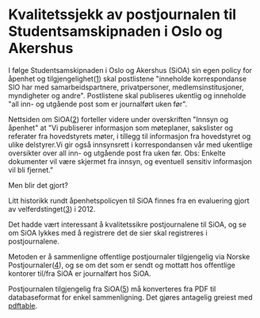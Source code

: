 Kvalitetssjekk av postjournalen til Studentsamskipnaden i Oslo og Akershus
==========================================================================

I følge Studentsamskipnaden i Oslo og Akershus (SiOA) sin egen policy
for åpenhet og tilgjengelighet([1]) skal postlistene "inneholde
korrespondanse SIO har med samarbeidspartnere, privatpersoner,
medlemsinstitusjoner, myndigheter og andre".  Postlistene skal
publiseres ukentlig og inneholde "all inn- og utgående post som er
journalført uken før".

Nettsiden om SiOA([2]) forteller videre under overskriften "Innsyn og
åpenhet" at "Vi publiserer informasjon som møteplaner, sakslister og
referater fra hovedstyrets møter, i tillegg til informasjon fra
hovedstyret og ulike delstyrer.Vi gir også innsynsrett i
korrespondansen vår med ukentlige oversikter over all inn- og utgående
post fra uken før.  Obs: Enkelte dokumenter vil være skjermet fra
innsyn, og eventuell sensitiv informasjon vil bli fjernet."

Men blir det gjort?

Litt historikk rundt åpenhetspolicyen til SiOA finnes fra en
evaluering gjort av velferdstinget([3]) i 2012.

 [1]: http://webhttp.sio.no/files/info/files/postlister/Apenhetspolicy_SiO_web.pdf "Policy for åpenhet og tilgjengelighet"
 [2]: https://www.sio.no/snarveier/om-sio "Om SiO"
 [3]: http://www.studentvelferd.no/dokumenter/2012/04/Vedlegg-til-evaluering-av-SiOs-%25C3%25A5penthetspolicy.pdf "Vedlegg til Evaluering av SiOs åpenhetspolicy"

Det hadde vært interessant å kvalitetssikre postjournalene til SiOA,
og se om SiOA lykkes med å registrere det de sier skal registreres i
postjournalene.

Metoden er å sammenligne offentlige postjournaler tilgjengelig via
Norske Postjournaler([4]), og se om det som er sendt og mottatt hos
offentlige kontorer til/fra SiOA er journalført hos SiOA.

Postjournalen tilgjengelig fra SiOA([5]) må konverteres fra PDF til
databaseformat for enkel sammenligning.  Det gjøres antagelig greiest
med [pdftable](http://sourceforge.net/projects/pdftable).

 [4]: https://norske-postlister.no/?query=%28document_from_org.orgnummer%3A948554062%29+OR+%28document_to_org.orgnummer%3A948554062%29+OR+%28document_from_org.orgnummer%3A960658493%29+OR+%28document_to_org.orgnummer%3A960658493%29+OR+%28document_from_org.orgnummer%3A974104725%29++OR+%28document_to_org.orgnummer%3A974104725%29+OR+document_from%3A%22studentsamskipnaden+i+oslo%22+OR+document_to%3A%22studentsamskipnaden+i+oslo%22+OR+document_from%3A%22studentsamskipsn+i+oslo%22+OR+document_to%3A%22studentsamskipsn+i+oslo%22
 [5]: https://www.sio.no/snarveier/om-sio/rapporter-og-referater "Rapporter og referater"
